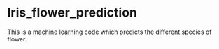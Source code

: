 # Iris_flower_prediction
This is a machine learning code which predicts the different species of flower.
